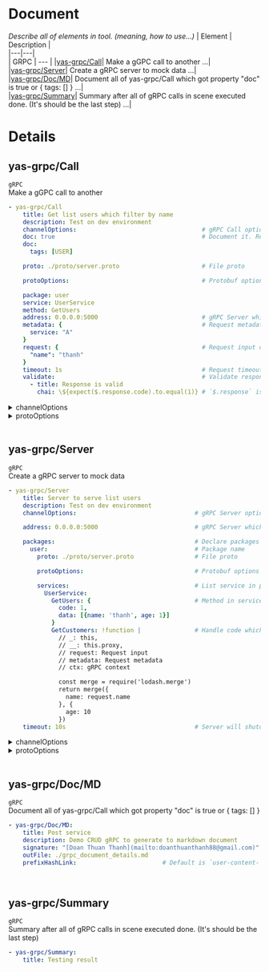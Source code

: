 # Document
*Describe all of elements in tool. (meaning, how to use...)*
| Element | Description |  
|---|---|  
| GRPC | --- |
|[yas-grpc/Call](#user-content-grpc-yas-grpc%2fcall)| Make a gGPC call to another ...|  
|[yas-grpc/Server](#user-content-grpc-yas-grpc%2fserver)| Create a gRPC server to mock data ...|  
|[yas-grpc/Doc/MD](#user-content-grpc-yas-grpc%2fdoc%2fmd)| Document all of yas-grpc/Call which got property "doc" is true or { tags: [] } ...|  
|[yas-grpc/Summary](#user-content-grpc-yas-grpc%2fsummary)| Summary after all of gRPC calls in scene executed done. (It's should be the last step) ...|  
  
  
# Details
<a id="user-content-grpc-yas-grpc%2fcall" name="user-content-grpc-yas-grpc%2fcall"></a>
## yas-grpc/Call
`gRPC`  
Make a gGPC call to another  
```yaml
- yas-grpc/Call
    title: Get list users which filter by name
    description: Test on dev environment
    channelOptions:                                   # gRPC Call options
    doc: true                                         # Document it. Reference to "yas-grpc/Doc/MD"
    doc:
      tags: [USER]

    proto: ./proto/server.proto                       # File proto

    protoOptions:                                     # Protobuf options

    package: user
    service: UserService
    method: GetUsers
    address: 0.0.0.0:5000                             # gRPC Server which send a call to
    metadata: {                                       # Request metadata
      service: "A"
    }
    request: {                                        # Request input data
      "name": "thanh"
    }
    timeout: 1s                                       # Request timeout
    validate:                                         # Validate response after request done. Reference to [Validate](https://github.com/doanthuanthanh88/yaml-scene/wiki#Validate)
      - title: Response is valid
        chai: \${expect($.response.code).to.equal(1)} # `$.response` is the result after make a gRPC call
```

<details>
  <summary>channelOptions</summary>

  - 'grpc.ssl_target_name_override'?: string;
  - 'grpc.primary_user_agent'?: string;
  - 'grpc.secondary_user_agent'?: string;
  - 'grpc.default_authority'?: string;
  - 'grpc.keepalive_time_ms'?: number;
  - 'grpc.keepalive_timeout_ms'?: number;
  - 'grpc.keepalive_permit_without_calls'?: number;
  - 'grpc.service_protoOptions'?: string;
  - 'grpc.max_concurrent_streams'?: number;
  - 'grpc.initial_reconnect_backoff_ms'?: number;
  - 'grpc.max_reconnect_backoff_ms'?: number;
  - 'grpc.use_local_subchannel_pool'?: number;
  - 'grpc.max_send_message_length'?: number;
  - 'grpc.max_receive_message_length'?: number;
  - 'grpc.enable_http_proxy'?: number;
  - 'grpc.http_connect_target'?: string;
  - 'grpc.http_connect_creds'?: string;
  - 'grpc.default_compression_algorithm'?: CompressionAlgorithms;
  - 'grpc.enable_channelz'?: number;
  - 'grpc-node.max_session_memory'?: number;
  - ...
</details>

<details>
  <summary>protoOptions</summary>

  - 'keepCase': true,
  - 'longs': String,
  - 'enums': String,
  - 'defaults': true,
  - 'oneofs': true
  - 'includeDirs': []
  - ...
</details>
<br/>

<a id="user-content-grpc-yas-grpc%2fserver" name="user-content-grpc-yas-grpc%2fserver"></a>
## yas-grpc/Server
`gRPC`  
Create a gRPC server to mock data  
```yaml
- yas-grpc/Server
    title: Server to serve list users
    description: Test on dev environment
    channelOptions:                                 # gRPC Server options

    address: 0.0.0.0:5000                           # gRPC Server which send a call to

    packages:                                       # Declare packages in proto file
      user:                                         # Package name
        proto: ./proto/server.proto                 # File proto

        protoOptions:                               # Protobuf options

        services:                                   # List service in package
          UserService:
            GetUsers: {                             # Method in service. (Object or Function return data)
              code: 1,
              data: [{name: 'thanh', age: 1}]
            }
            GetCustomers: !function |               # Handle code which handle request and response data
              // _: this,
              // __: this.proxy,
              // request: Request input
              // metadata: Request metadata
              // ctx: gRPC context

              const merge = require('lodash.merge')
              return merge({
                name: request.name
              }, {
                age: 10
              })
    timeout: 10s                                    # Server will shutdown after the time
```

<details>
  <summary>channelOptions</summary>

  - 'grpc.ssl_target_name_override'?: string;
  - 'grpc.primary_user_agent'?: string;
  - 'grpc.secondary_user_agent'?: string;
  - 'grpc.default_authority'?: string;
  - 'grpc.keepalive_time_ms'?: number;
  - 'grpc.keepalive_timeout_ms'?: number;
  - 'grpc.keepalive_permit_without_calls'?: number;
  - 'grpc.service_protoOptions'?: string;
  - 'grpc.max_concurrent_streams'?: number;
  - 'grpc.initial_reconnect_backoff_ms'?: number;
  - 'grpc.max_reconnect_backoff_ms'?: number;
  - 'grpc.use_local_subchannel_pool'?: number;
  - 'grpc.max_send_message_length'?: number;
  - 'grpc.max_receive_message_length'?: number;
  - 'grpc.enable_http_proxy'?: number;
  - 'grpc.http_connect_target'?: string;
  - 'grpc.http_connect_creds'?: string;
  - 'grpc.default_compression_algorithm'?: CompressionAlgorithms;
  - 'grpc.enable_channelz'?: number;
  - 'grpc-node.max_session_memory'?: number;
  - ...
</details>

<details>
  <summary>protoOptions</summary>

  - 'keepCase': true,
  - 'longs': String,
  - 'enums': String,
  - 'defaults': true,
  - 'oneofs': true
  - 'includeDirs': []
  - ...
</details>
<br/>

<a id="user-content-grpc-yas-grpc%2fdoc%2fmd" name="user-content-grpc-yas-grpc%2fdoc%2fmd"></a>
## yas-grpc/Doc/MD
`gRPC`  
Document all of yas-grpc/Call which got property "doc" is true or { tags: [] }  

```yaml
- yas-grpc/Doc/MD:
    title: Post service
    description: Demo CRUD gRPC to generate to markdown document
    signature: "[Doan Thuan Thanh](mailto:doanthuanthanh88@gmail.com)"
    outFile: ./grpc_document_details.md
    prefixHashLink:                        # Default is `user-content-` for github
```

<br/>

<a id="user-content-grpc-yas-grpc%2fsummary" name="user-content-grpc-yas-grpc%2fsummary"></a>
## yas-grpc/Summary
`gRPC`  
Summary after all of gRPC calls in scene executed done. (It's should be the last step)  

```yaml
- yas-grpc/Summary:
    title: Testing result
```

<br/>

  